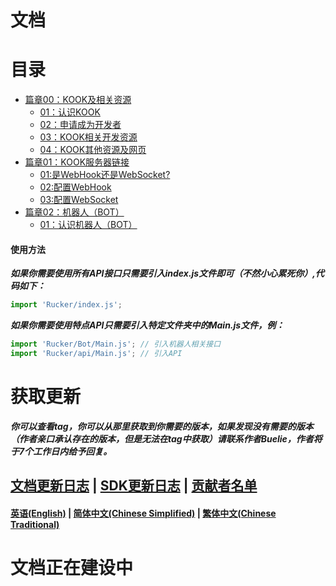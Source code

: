# 文档

# 目录
* [篇章00：KOOK及相关资源]()
  * [01：认识KOOK]()
  * [02：申请成为开发者]()
  * [03：KOOK相关开发资源]()
  * [04：KOOK其他资源及网页]()
* [篇章01：KOOK服务器链接]()
  * [01:是WebHook还是WebSocket?]()
  * [02:配置WebHook]()
  * [03:配置WebSocket]()
* [篇章02：机器人（BOT）]()
  * [01：认识机器人（BOT）]()

#### 使用方法
***如果你需要使用所有API接口只需要引入index.js文件即可（不然小心累死你）,代码如下：***
```javascript
import 'Rucker/index.js';
```
***如果你需要使用特点API只需要引入特定文件夹中的Main.js文件，例：***
```javascript
import 'Rucker/Bot/Main.js'; // 引入机器人相关接口
import 'Rucker/api/Main.js'; // 引入API
```

# 获取更新
***你可以查看tag，你可以从那里获取到你需要的版本，如果发现没有需要的版本（作者亲口承认存在的版本，但是无法在tag中获取）请联系作者Buelie，作者将于7个工作日内给予回复。***

## [文档更新日志]() | [SDK更新日志]() | [贡献者名单]() 
#### [英语(English)]() | [简体中文(Chinese Simplified)]() | [繁体中文(Chinese Traditional)]()
# 文档正在建设中
